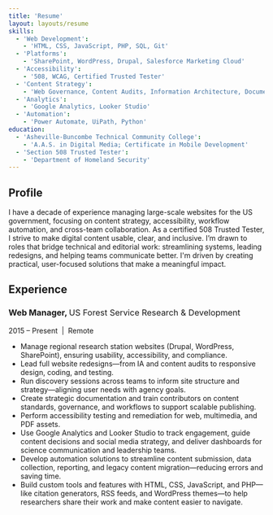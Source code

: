 ```yaml
---
title: 'Resume'
layout: layouts/resume
skills:
  - 'Web Development':
    - 'HTML, CSS, JavaScript, PHP, SQL, Git'
  - 'Platforms':
    - 'SharePoint, WordPress, Drupal, Salesforce Marketing Cloud'
  - 'Accessibility':
    - '508, WCAG, Certified Trusted Tester'
  - 'Content Strategy':
    - 'Web Governance, Content Audits, Information Architecture, Documentation'
  - 'Analytics':
    - 'Google Analytics, Looker Studio'
  - 'Automation':
    - 'Power Automate, UiPath, Python'
education:
  - 'Asheville-Buncombe Technical Community College':
    - 'A.A.S. in Digital Media; Certificate in Mobile Development'
  - 'Section 508 Trusted Tester':
    - 'Department of Homeland Security'
---
```

## Profile

I have a decade of experience managing large-scale websites for the US government, focusing on content strategy, accessibility, workflow automation, and cross-team collaboration. As a certified 508 Trusted Tester, I strive to make digital content usable, clear, and inclusive. I’m drawn to roles that bridge technical and editorial work: streamlining systems, leading redesigns, and helping teams communicate better. I'm driven by creating practical, user-focused solutions that make a meaningful impact.

## Experience

### Web Manager, <span style="font-weight: normal;">US Forest Service Research & Development</span>

2015 – Present &nbsp;|&nbsp; Remote

- Manage regional research station websites (Drupal, WordPress, SharePoint), ensuring usability, accessibility, and compliance.
- Lead full website redesigns—from IA and content audits to responsive design, coding, and testing.
- Run discovery sessions across teams to inform site structure and strategy—aligning user needs with agency goals.
- Create strategic documentation and train contributors on content standards, governance, and workflows to support scalable publishing.
- Perform accessibility testing and remediation for web, multimedia, and PDF assets.
- Use Google Analytics and Looker Studio to track engagement, guide content decisions and social media strategy, and deliver dashboards for science communication and leadership teams.
- Develop automation solutions to streamline content submission, data collection, reporting, and legacy content migration—reducing errors and saving time.
- Build custom tools and features with HTML, CSS, JavaScript, and PHP—like citation generators, RSS feeds, and WordPress themes—to help researchers share their work and make content easier to navigate.
